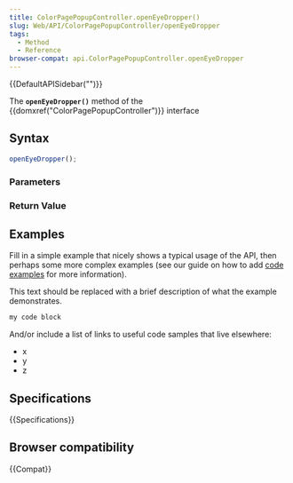 ```yaml
---
title: ColorPagePopupController.openEyeDropper()
slug: Web/API/ColorPagePopupController/openEyeDropper
tags:
  - Method
  - Reference
browser-compat: api.ColorPagePopupController.openEyeDropper
---
```

{{DefaultAPISidebar("")}}

The **`openEyeDropper()`** method of the {{domxref("ColorPagePopupController")}} interface 

## Syntax

```js
openEyeDropper();
```

### Parameters



### Return Value



## Examples

Fill in a simple example that nicely shows a typical usage of the API, then perhaps some more complex examples (see our guide on how to add [code examples](/en-US/docs/MDN/Contribute/Structures/Code_examples) for more information).

This text should be replaced with a brief description of what the example demonstrates.

```js
my code block
```

And/or include a list of links to useful code samples that live elsewhere:

*   x
*   y
*   z

## Specifications

{{Specifications}}

## Browser compatibility

{{Compat}}

